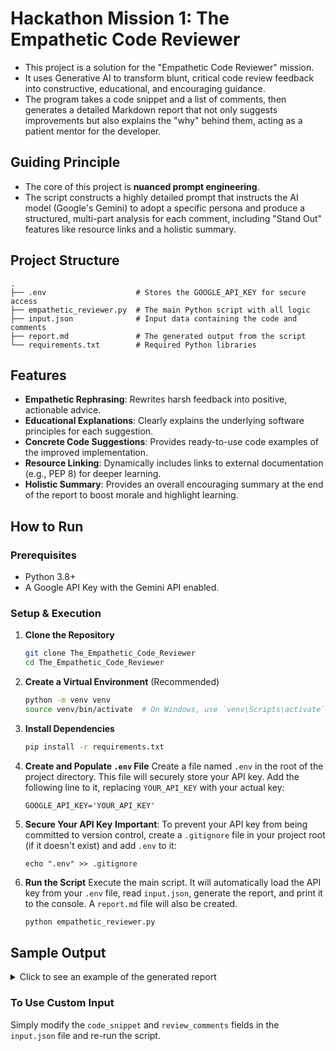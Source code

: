 # Hackathon Mission 1: The Empathetic Code Reviewer

- This project is a solution for the "Empathetic Code Reviewer" mission.  
- It uses Generative AI to transform blunt, critical code review feedback into constructive, educational, and encouraging guidance.  
- The program takes a code snippet and a list of comments, then generates a detailed Markdown report that not only suggests improvements but also explains the "why" behind them, acting as a patient mentor for the developer.

## Guiding Principle

- The core of this project is **nuanced prompt engineering**. 
- The script constructs a highly detailed prompt that instructs the AI model (Google's Gemini) to adopt a specific persona and produce a structured, multi-part analysis for each comment, including "Stand Out" features like resource links and a holistic summary.

## Project Structure

```
.
├── .env                    # Stores the GOOGLE_API_KEY for secure access
├── empathetic_reviewer.py  # The main Python script with all logic
├── input.json              # Input data containing the code and comments
├── report.md               # The generated output from the script
└── requirements.txt        # Required Python libraries
```

## Features

* **Empathetic Rephrasing**: Rewrites harsh feedback into positive, actionable advice.
* **Educational Explanations**: Clearly explains the underlying software principles for each suggestion.
* **Concrete Code Suggestions**: Provides ready-to-use code examples of the improved implementation.
* **Resource Linking**: Dynamically includes links to external documentation (e.g., PEP 8) for deeper learning.
* **Holistic Summary**: Provides an overall encouraging summary at the end of the report to boost morale and highlight learning.

## How to Run

### Prerequisites

* Python 3.8+
* A Google API Key with the Gemini API enabled.

### Setup & Execution

1.  **Clone the Repository**
    ```bash
    git clone The_Empathetic_Code_Reviewer
    cd The_Empathetic_Code_Reviewer
    ```

2.  **Create a Virtual Environment** (Recommended)
    ```bash
    python -m venv venv
    source venv/bin/activate  # On Windows, use `venv\Scripts\activate`
    ```

3.  **Install Dependencies**
    ```bash
    pip install -r requirements.txt
    ```

4.  **Create and Populate `.env` File**
    Create a file named `.env` in the root of the project directory. This file will securely store your API key. Add the following line to it, replacing `YOUR_API_KEY` with your actual key:
    ```
    GOOGLE_API_KEY='YOUR_API_KEY'
    ```

5.  **Secure Your API Key**
    **Important**: To prevent your API key from being committed to version control, create a `.gitignore` file in your project root (if it doesn't exist) and add `.env` to it:
    ```
    echo ".env" >> .gitignore
    ```

6.  **Run the Script**
    Execute the main script. It will automatically load the API key from your `.env` file, read `input.json`, generate the report, and print it to the console. A `report.md` file will also be created.
    ```bash
    python empathetic_reviewer.py
    ```

## Sample Output

<details>
<summary>Click to see an example of the generated report</summary>

### Analysis of Comment: "This is inefficient. Don't loop twice conceptually."
***Positive Rephrasing:*** "Great start on the logic here! For better performance, especially with large user lists, we can make this more efficient by using a more direct approach." 

***The 'Why':*** Iterating through a list with a `for` loop is perfectly fine, but Python offers more concise and often faster tools for filtering. By using a list comprehension, we can achieve the same result with cleaner code that's easier to read once you're familiar with the syntax.

***Suggested Improvement:***
```python
def get_active_users(users):
    return [user for user in users if user.is_active and user.profile_complete]
```
- **Resource:** [Python Docs: List Comprehensions](https://docs.python.org/3/tutorial/datastructures.html#list-comprehensions)

### Analysis of Comment: "Variable 'u' is a bad name."
***Positive Rephrasing:*** "The logic is clear, which is great. To make the code even more self-explanatory for future readers (including yourself!), we could use a more descriptive variable name."

***The 'Why':*** Using descriptive variable names is a key part of writing clean, readable code. A name like `u` is short, but `user` immediately tells anyone reading the code what kind of object is being handled in the loop. This follows the principle of "Code should be written to be read."

***Suggested Improvement:***
```python
def get_active_users(users):
    return [user for user in users if user.is_active and user.profile_complete]
```
- **Resource:** [PEP 8 -- Variable Names](https://peps.python.org/pep-0008/#variable-names)

### Analysis of Comment: "Boolean comparison '== True' is redundant."
***Positive Rephrasing:*** "This condition works perfectly! As a small style refinement, we can make it a bit more 'Pythonic' and concise."

***The 'Why':*** In Python, you don't need to explicitly compare a boolean value to `True`. The `if` statement itself naturally checks for "truthiness." So, `if user.is_active:` is functionally identical to `if user.is_active == True:`, but is the preferred convention for its brevity and readability.

***Suggested Improvement:***
```python
def get_active_users(users):
    return [user for user in users if user.is_active and user.profile_complete]
```
- **Resource:** [PEP 8 -- Programming Recommendations](https://peps.python.org/pep-0008/#programming-recommendations)

### Overall Feedback
Great job on this function! The logic correctly identifies the users you're looking for. The suggestions above are mostly about refining the code to make it more efficient and aligned with common Python conventions. These are the kinds of improvements that every developer learns over time, and adopting them will make your code even more professional and easier for your teammates to work with. Keep up the great work!

</details>

### To Use Custom Input

Simply modify the `code_snippet` and `review_comments` fields in the `input.json` file and re-run the script.